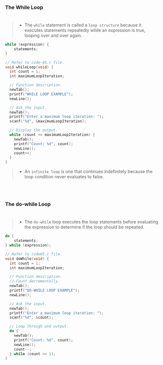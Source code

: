 ### The While Loop
#

> - The `while` statement is called a `loop structure` because it executes
    statements repeatedly while an expression is true, looping over and
    over again.

```c
while (expression) {
    statements;
}
```

```c
// Refer to code-05.c file.
void whileLoop(void) {
  int count = 1;
  int maximumLoopIteration;

  // Function description.
  newTab();
  printf("WHILE LOOP EXAMPLE");
  newLine();

  // Ask the input.
  newTab();
  printf("Enter a maximum loop iteration: ");
  scanf("%d", &maximumLoopIteration);

  // Display the output.
  while (count <= maximumLoopIteration) {
    newTab();
    printf("Count: %d", count);
    newLine();
    count++;
  }
}
```

> - An `infinite loop` is one that continues indefinitely because the
    loop condition never evaluates to false.

<br />
<br />



### The do-while Loop
#

> - The `do-while` loop executes the loop statements before evaluating
    the expression to determine if the loop should be repeated.

```c
do {
    statements;
} while (expression);
```

```c
// Refer to code05.c file.
void doWhile(void) {
  int count = 1;
  int maximumLoopIteration;

  // Function description.
  // Count decrementally.
  newTab();
  printf("DO-WHILE LOOP EXAMPLE");
  newLine();

  // Ask the input.
  newTab();
  printf("Enter a maximum loop iteration: ");
  scanf("%d", &count);

  // Loop through and output.
  do {
    newTab();
    printf("Count: %d", count);
    newLine();
    count--;
  } while (count >= 1);
}
```
